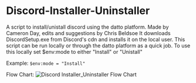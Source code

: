 # Discord-Installer-Uninstaller
A script to install/unistall discord using the datto platform. Made by Cameron Day, edits and suggestions by Chris Beldsoe
It downloads DiscordSetup.exe from Discord's cdn and installs it on the local user.
This script can be run locally or through the datto platform as a quick job. To use this locally set $env:mode to either "Install" or "Unistall"

Example: ```$env:mode = "Install"```

Flow Chart:
  ![Discord Installer_Uninstaller Flow Chart](https://github.com/ConanDW/Discord-Installer-Uninstaller/assets/32853335/0425dc3f-2b2d-4ca7-baaf-20ca594893d0)
